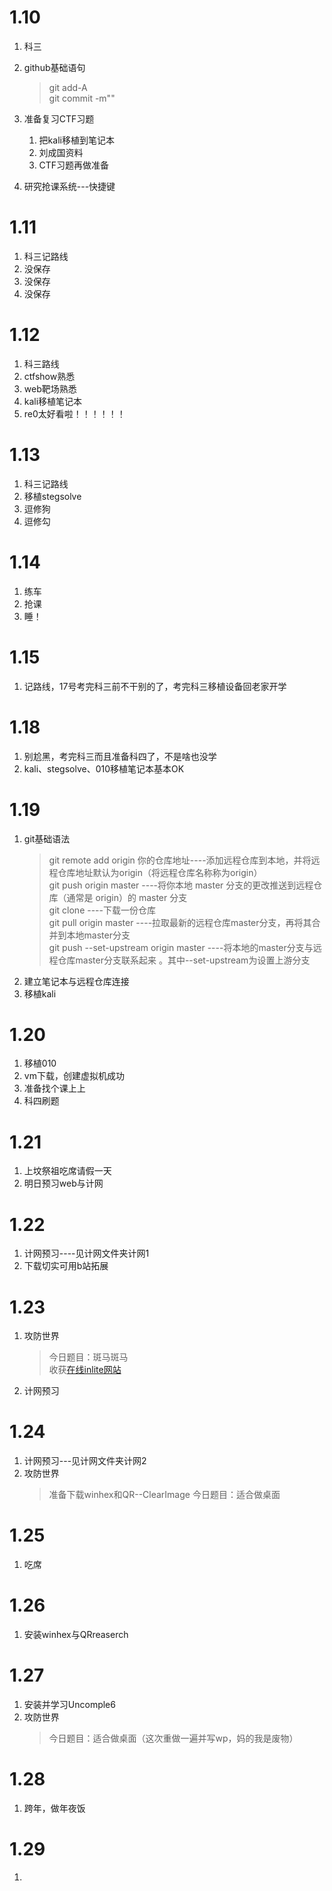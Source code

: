 # 1.10

1. 科三  

2. github基础语句  
    > git add-A  
    > git commit -m""  
   
3. 准备复习CTF习题
    1. 把kali移植到笔记本
    2. 刘成国资料
    3. CTF习题再做准备
4. 研究抢课系统---快捷键  


# 1.11

1. 科三记路线
2. 没保存
3. 没保存
4. 没保存

# 1.12

1. 科三路线
2. ctfshow熟悉
3. web靶场熟悉
4. kali移植笔记本
5. re0太好看啦！！！！！！  

# 1.13

1. 科三记路线
2. 移植stegsolve
3. 逗修狗
4. 逗修勾

# 1.14

1. 练车
2. 抢课
3. 睡！

# 1.15

1. 记路线，17号考完科三前不干别的了，考完科三移植设备回老家开学  

# 1.18

1. 别尬黑，考完科三而且准备科四了，不是啥也没学
2. kali、stegsolve、010移植笔记本基本OK  
   
# 1.19

1. git基础语法
    > git remote add origin 你的仓库地址----添加远程仓库到本地，并将远程仓库地址默认为origin（将远程仓库名称称为origin）  
    > git push origin master ----将你本地 master 分支的更改推送到远程仓库（通常是 origin）的 master 分支  
    > git clone ----下载一份仓库  
    > git pull origin master ----拉取最新的远程仓库master分支，再将其合并到本地master分支  
    > git push --set-upstream origin master ----将本地的master分支与远程仓库master分支联系起来 。其中--set-upstream为设置上游分支
2. 建立笔记本与远程仓库连接
3. 移植kali  

# 1.20

1. 移植010  
2. vm下载，创建虚拟机成功
3. 准备找个课上上
4. 科四刷题  

# 1.21

1. 上坟祭祖吃席请假一天
2. 明日预习web与计网

# 1.22

1. 计网预习----见计网文件夹计网1
2. 下载切实可用b站拓展  

# 1.23  

1. 攻防世界  
    > 今日题目：斑马斑马  
    > 收获[在线inlite网站](https://online-barcode-reader.inliteresearch.com/)  
2. 计网预习
   
# 1.24

1. 计网预习---见计网文件夹计网2
2. 攻防世界
    > 准备下载winhex和QR--ClearImage
    > 今日题目：适合做桌面  

# 1.25

1. 吃席

# 1.26

1. 安装winhex与QRreaserch


# 1.27

1. 安装并学习Uncomple6
2. 攻防世界
    > 今日题目：适合做桌面（这次重做一遍并写wp，妈的我是废物）


# 1.28

1. 跨年，做年夜饭


# 1.29
1. 